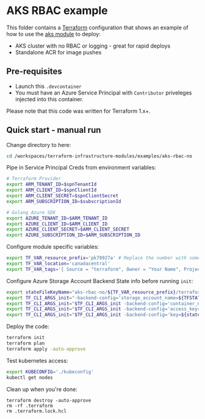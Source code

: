 # AKS RBAC example

This folder contains a [Terraform](https://www.terraform.io/) configuration that shows an example of how to 
use the [aks module](../../modules/kubernetes/aks) to deploy:
 * AKS cluster with no RBAC or logging - great for rapid deploys
 * Standalone ACR for image pushes

## Pre-requisites

* Launch this `.devcontainer`
* You must have an Azure Service Principal with `Contributor` priveleges injected into this container.

Please note that this code was written for Terraform 1.x+.

## Quick start - manual run

Change directory to here:
```bash
cd /workspaces/terraform-infrastructure-modules/examples/aks-rbac-no
```

Pipe in Service Principal Creds from environment variables:

```bash
# Terraform Provider
export ARM_TENANT_ID=$spnTenantId
export ARM_CLIENT_ID=$spnClientId
export ARM_CLIENT_SECRET=$spnClientSecret
export ARM_SUBSCRIPTION_ID=$subscriptionId

# Golang Azure SDK
export AZURE_TENANT_ID=$ARM_TENANT_ID
export AZURE_CLIENT_ID=$ARM_CLIENT_ID
export AZURE_CLIENT_SECRET=$ARM_CLIENT_SECRET
export AZURE_SUBSCRIPTION_ID=$ARM_SUBSCRIPTION_ID
```

Configure module specific variables:

```bash
export TF_VAR_resource_prefix='pk78927a' # Replace the number with something random!
export TF_VAR_location='canadacentral'
export TF_VAR_tags='{ Source = "terraform", Owner = "Your Name", Project = "Messing around with terraform manually" }'
```

Configure Azure Storage Account Backend State info before running `init`:

```bash
export stateFileKeyName="aks-rbac-no/${TF_VAR_resource_prefix}/terraform.tfstate"
export TF_CLI_ARGS_init="-backend-config='storage_account_name=${TFSTATE_STORAGE_ACCOUNT_NAME}'"
export TF_CLI_ARGS_init="$TF_CLI_ARGS_init -backend-config='container_name=${TFSTATE_STORAGE_ACCOUNT_CONTAINER_NAME}'"
export TF_CLI_ARGS_init="$TF_CLI_ARGS_init -backend-config='access_key=${TFSTATE_STORAGE_ACCOUNT_KEY}'"
export TF_CLI_ARGS_init="$TF_CLI_ARGS_init -backend-config='key=${stateFileKeyName}'"
```

Deploy the code:

```bash
terraform init
terraform plan
terraform apply -auto-approve
```

Test kubernetes access:

```bash
export KUBECONFIG='./kubeconfig'
kubectl get nodes
```

Clean up when you're done:

```
terraform destroy -auto-approve
rm -rf .terraform
rm .terraform.lock.hcl
```